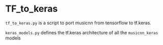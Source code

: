 # TF_to_keras

`tf_to_keras.py` is a script to port musicnn from tensorflow to tf.keras. 

`keras_models.py` defines the tf.keras architecture of all the `musicnn_keras` models 

